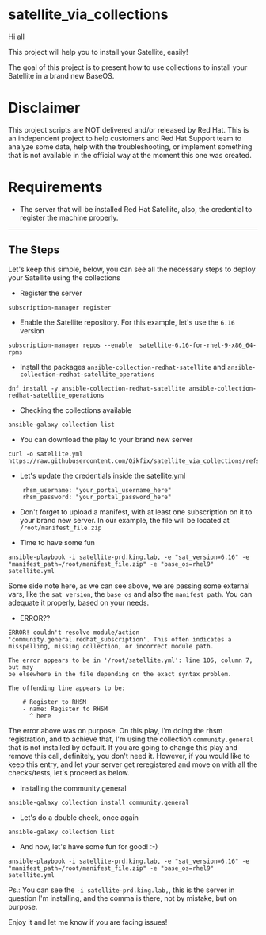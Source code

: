 # satellite_via_collections

Hi all

This project will help you to install your Satellite, easily!

The goal of this project is to present how to use collections to install your Satellite in a brand new BaseOS.

# Disclaimer

This project scripts are NOT delivered and/or released by Red Hat. This is an independent project to help customers and Red Hat Support team to analyze some data, help with the troubleshooting, or implement something that is not available in the official way at the moment this one was created.


# Requirements
- The server that will be installed Red Hat Satellite, also, the credential to register the machine properly.

---

## The Steps

Let's keep this simple, below, you can see all the necessary steps to deploy your Satellite using the collections

- Register the server

```
subscription-manager register
```

- Enable the Satellite repository. For this example, let's use the `6.16` version
```
subscription-manager repos --enable  satellite-6.16-for-rhel-9-x86_64-rpms
```

- Install the packages `ansible-collection-redhat-satellite` and `ansible-collection-redhat-satellite_operations`
```
dnf install -y ansible-collection-redhat-satellite ansible-collection-redhat-satellite_operations
```

- Checking the collections available
```
ansible-galaxy collection list
```

- You can download the play to your brand new server
```
curl -o satellite.yml https://raw.githubusercontent.com/Qikfix/satellite_via_collections/refs/heads/main/satellite.yml
```

- Let's update the credentials inside the satellite.yml
```
    rhsm_username: "your_portal_username_here"
    rhsm_password: "your_portal_password_here"
```

- Don't forget to upload a manifest, with at least one subscription on it to your brand new server. In our example, the file will be located at `/root/manifest_file.zip`


- Time to have some fun
```
ansible-playbook -i satellite-prd.king.lab, -e "sat_version=6.16" -e "manifest_path=/root/manifest_file.zip" -e "base_os=rhel9" satellite.yml
```

Some side note here, as we can see above, we are passing some external vars, like the `sat_version`, the `base_os` and also the `manifest_path`. You can adequate it properly, based on your needs.


- ERROR??
```
ERROR! couldn't resolve module/action 'community.general.redhat_subscription'. This often indicates a misspelling, missing collection, or incorrect module path.

The error appears to be in '/root/satellite.yml': line 106, column 7, but may
be elsewhere in the file depending on the exact syntax problem.

The offending line appears to be:

    # Register to RHSM
    - name: Register to RHSM
      ^ here
```

The error above was on purpose. On this play, I'm doing the rhsm registration, and to achieve that, I'm using the collection `community.general` that is not installed by default. If you are going to change this play and remove this call, definitely, you don't need it. However, if you would like to keep this entry, and let your server get reregistered and move on with all the checks/tests, let's proceed as below.


- Installing the community.general
```
ansible-galaxy collection install community.general
```

- Let's do a double check, once again
```
ansible-galaxy collection list
```

- And now, let's have some fun for good! :-)
```
ansible-playbook -i satellite-prd.king.lab, -e "sat_version=6.16" -e "manifest_path=/root/manifest_file.zip" -e "base_os=rhel9" satellite.yml
```

Ps.: You can see the `-i satellite-prd.king.lab,`, this is the server in question I'm installing, and the comma is there, not by mistake, but on purpose.


Enjoy it and let me know if you are facing issues!